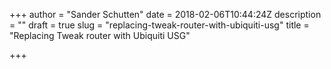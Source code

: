 +++
author = "Sander Schutten"
date = 2018-02-06T10:44:24Z
description = ""
draft = true
slug = "replacing-tweak-router-with-ubiquiti-usg"
title = "Replacing Tweak router with Ubiquiti USG"

+++




